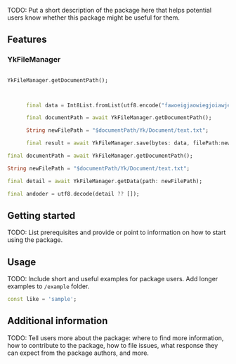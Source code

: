 <!--
This README describes the package. If you publish this package to pub.dev,
this README's contents appear on the landing page for your package.

For information about how to write a good package README, see the guide for
[writing package pages](https://dart.dev/tools/pub/writing-package-pages).

For general information about developing packages, see the Dart guide for
[creating packages](https://dart.dev/guides/libraries/create-packages)
and the Flutter guide for
[developing packages and plugins](https://flutter.dev/to/develop-packages).
-->

TODO: Put a short description of the package here that helps potential users
know whether this package might be useful for them.

## Features

### YkFileManager

```dart getDocumentPath

YkFileManager.getDocumentPath();

```

```dart save


      final data = Int8List.fromList(utf8.encode("fawoeigjaowiegjoiawjegoiawjegoiawejgo"));

      final documentPath = await YkFileManager.getDocumentPath();

      String newFilePath = "$documentPath/Yk/Document/text.txt";

      final result = await YkFileManager.save(bytes: data, filePath:newFilePath);
```

```dart getData
final documentPath = await YkFileManager.getDocumentPath();

String newFilePath = "$documentPath/Yk/Document/text.txt";

final detail = await YkFileManager.getData(path: newFilePath);

final andoder = utf8.decode(detail ?? []);
```

## Getting started

TODO: List prerequisites and provide or point to information on how to
start using the package.

## Usage

TODO: Include short and useful examples for package users. Add longer examples
to `/example` folder.

```dart
const like = 'sample';
```

## Additional information

TODO: Tell users more about the package: where to find more information, how to
contribute to the package, how to file issues, what response they can expect
from the package authors, and more.
